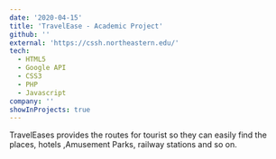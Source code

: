 ```yaml
---
date: '2020-04-15'
title: 'TravelEase - Academic Project'
github: ''
external: 'https://cssh.northeastern.edu/'
tech:
  - HTML5
  - Google API
  - CSS3
  - PHP
  - Javascript
company: ''
showInProjects: true
---
```

TravelEases provides the routes for tourist so they can easily find the places, hotels ,Amusement Parks, railway stations and so on.